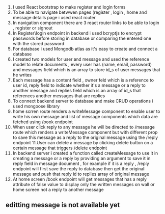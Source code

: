 

1. I used React bootstrap to make register and login forms
2. To be able to navigate betwwen pages (register , login , home and message details page i used react router
3. In navigation component there are 3 react router links to be able to login , register or signout
4. In Register\login endpoint in backend i used bcryptjs to encrypt passwords before storing in database or comparing the entered one with the stored password
5. For database i used Mongodb atlas as it's easy to create and connect a database 
6. I created two models for user and message and used the reference model to relate documents  , every user has (name, email, password) and messages field which is an array to store id_s of user messages that he writes 
7. Each  message has a content field , owner feld which is a reference to user id, reply field to indicate whether it's a message or a reply to another message and replies field which is an array of id_s that references another messages that are replies
8. To connect backend server to database and make CRUD operations i used mongoose library 
9. home scrren route renders a writeMessage component to enable user to write his own message and list of message components which data are fetched using /book endpoint 
10. When user click reply to any message he will be directed to /message route which renders a writeMessage component but with different prop to save this message as a reply to the original message using the /reply endpoint
11.User can delete a message by clicking delete button on a certain message that triggers /delete endpoint 
12. In backend server i created a function called createMessage to use it in creating a message or a reply by providing an argument to save it in reply field in message document , for example if it is a reply , /reply endpoint will first save the reply to database then get the original message and push that reply id to replies array of original message
13. At home screen /book endpoint will get messages that has a reply attribute of false value to display only the written messages on wall or home screen not a reply to another message

## editting message is not available yet
